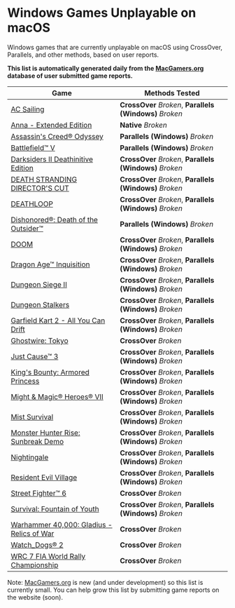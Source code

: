 # Windows Games Unplayable on macOS

Windows games that are currently unplayable on macOS using CrossOver, Parallels, and other methods, based on user
reports.

**This list is automatically generated daily from the [MacGamers.org](https://macgamers.org/) database of user submitted
game reports.**

| Game                                                                                                           | Methods Tested                                           |
|----------------------------------------------------------------------------------------------------------------|----------------------------------------------------------|
| [AC Sailing](https://macgamers.org/games/ac-sailing)                                                           | **CrossOver** *Broken*, **Parallels (Windows)** *Broken* |
| [Anna - Extended Edition](https://macgamers.org/games/anna-extended-edition)                                   | **Native** *Broken*                                      |
| [Assassin's Creed® Odyssey](https://macgamers.org/games/assassins-creed-odyssey)                              | **Parallels (Windows)** *Broken*                         |
| [Battlefield™ V](https://macgamers.org/games/battlefield-v)                                                  | **Parallels (Windows)** *Broken*                         |
| [Darksiders II Deathinitive Edition](https://macgamers.org/games/darksiders-ii-deathinitive-edition)           | **CrossOver** *Broken*, **Parallels (Windows)** *Broken* |
| [DEATH STRANDING DIRECTOR'S CUT](https://macgamers.org/games/death-stranding-directors-cut)                    | **CrossOver** *Broken*, **Parallels (Windows)** *Broken* |
| [DEATHLOOP](https://macgamers.org/games/deathloop)                                                             | **CrossOver** *Broken*, **Parallels (Windows)** *Broken* |
| [Dishonored®: Death of the Outsider™](https://macgamers.org/games/dishonored-death-of-the-outsider)         | **Parallels (Windows)** *Broken*                         |
| [DOOM](https://macgamers.org/games/doom)                                                                       | **CrossOver** *Broken*, **Parallels (Windows)** *Broken* |
| [Dragon Age™ Inquisition](https://macgamers.org/games/dragon-age-inquisition)                                | **CrossOver** *Broken*, **Parallels (Windows)** *Broken* |
| [Dungeon Siege II](https://macgamers.org/games/dungeon-siege-ii)                                               | **CrossOver** *Broken*, **Parallels (Windows)** *Broken* |
| [Dungeon Stalkers](https://macgamers.org/games/dungeon-stalkers)                                               | **CrossOver** *Broken*, **Parallels (Windows)** *Broken* |
| [Garfield Kart 2 - All You Can Drift](https://macgamers.org/games/garfield-kart-2-all-you-can-drift)           | **CrossOver** *Broken*, **Parallels (Windows)** *Broken* |
| [Ghostwire: Tokyo](https://macgamers.org/games/ghostwire-tokyo)                                                | **CrossOver** *Broken*                                   |
| [Just Cause™ 3](https://macgamers.org/games/just-cause-3)                                                    | **CrossOver** *Broken*, **Parallels (Windows)** *Broken* |
| [King's Bounty: Armored Princess](https://macgamers.org/games/kings-bounty-armored-princess)                   | **CrossOver** *Broken*, **Parallels (Windows)** *Broken* |
| [Might & Magic® Heroes® VII](https://macgamers.org/games/might-magic-heroes-vii)                             | **CrossOver** *Broken*, **Parallels (Windows)** *Broken* |
| [Mist Survival](https://macgamers.org/games/mist-survival)                                                     | **CrossOver** *Broken*, **Parallels (Windows)** *Broken* |
| [Monster Hunter Rise: Sunbreak Demo](https://macgamers.org/games/monster-hunter-rise-sunbreak-demo)            | **CrossOver** *Broken*, **Parallels (Windows)** *Broken* |
| [Nightingale](https://macgamers.org/games/nightingale)                                                         | **CrossOver** *Broken*, **Parallels (Windows)** *Broken* |
| [Resident Evil Village](https://macgamers.org/games/resident-evil-village)                                     | **CrossOver** *Broken*, **Parallels (Windows)** *Broken* |
| [Street Fighter™ 6](https://macgamers.org/games/street-fighter-6)                                            | **CrossOver** *Broken*                                   |
| [Survival: Fountain of Youth](https://macgamers.org/games/survival-fountain-of-youth)                          | **CrossOver** *Broken*, **Parallels (Windows)** *Broken* |
| [Warhammer 40,000: Gladius - Relics of War](https://macgamers.org/games/warhammer-40000-gladius-relics-of-war) | **CrossOver** *Broken*                                   |
| [Watch_Dogs® 2](https://macgamers.org/games/watch-dogs-2)                                                     | **CrossOver** *Broken*                                   |
| [WRC 7 FIA World Rally Championship](https://macgamers.org/games/wrc-7-fia-world-rally-championship)           | **CrossOver** *Broken*                                   |


Note: [MacGamers.org](https://macgamers.org/) is new (and under development) so this list is currently small. You can
help grow this list by submitting game reports on the website (soon).
